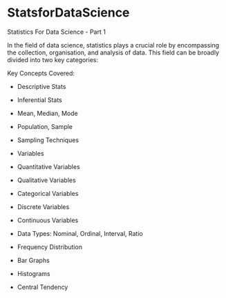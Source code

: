 # StatsforDataScience

Statistics For Data Science - Part 1

In the field of data science, statistics plays a crucial role by encompassing the collection, organisation, and analysis of data. This field can be broadly divided into two key categories:

Key Concepts Covered:

- Descriptive Stats

- Inferential Stats

- Mean, Median, Mode

- Population, Sample

- Sampling Techniques

- Variables

- Quantitative Variables

- Qualitative Variables

- Categorical Variables

- Discrete Variables

- Continuous Variables

- Data Types: Nominal, Ordinal, Interval, Ratio

- Frequency Distribution

- Bar Graphs

- Histograms

- Central Tendency
